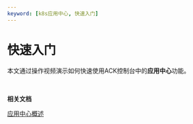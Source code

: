 ```yaml
---
keyword: [k8s应用中心, 快速入门]
---
```


# 快速入门

本文通过操作视频演示如何快速使用ACK控制台中的**应用中心**功能。

​​ 

**相关文档**  


[应用中心概述](/cn.zh-CN/Kubernetes集群用户指南/应用中心/应用中心概述.md)

